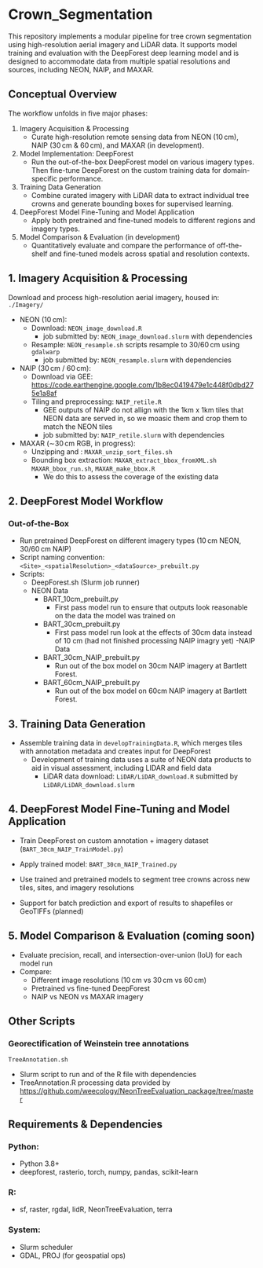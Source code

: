 # Crown_Segmentation
This repository implements a modular pipeline for tree crown segmentation using high-resolution aerial imagery and LiDAR data. It supports model training and evaluation with the DeepForest deep learning model and is designed to accommodate data from multiple spatial resolutions and sources, including NEON, NAIP, and MAXAR.

## Conceptual Overview
The workflow unfolds in five major phases:

1. Imagery Acquisition & Processing
    - Curate high-resolution remote sensing data from NEON (10 cm), NAIP (30 cm & 60 cm), and MAXAR (in development).
2. Model Implementation: DeepForest
    - Run the out-of-the-box DeepForest model on various imagery types. Then fine-tune DeepForest on the custom training data for domain-specific performance.
3. Training Data Generation
    - Combine curated imagery with LiDAR data to extract individual tree crowns and generate bounding boxes for supervised learning.
4. DeepForest Model Fine-Tuning and Model Application
    - Apply both pretrained and fine-tuned models to different regions and imagery types.
5. Model Comparison & Evaluation (in development)
    - Quantitatively evaluate and compare the performance of off-the-shelf and fine-tuned models across spatial and resolution contexts.

## 1. Imagery Acquisition & Processing
Download and process high-resolution aerial imagery, housed in: ```./Imagery/```
- NEON (10 cm):
  - Download: `NEON_image_download.R`
    - job submitted by: `NEON_image_download.slurm` with dependencies
  - Resample: `NEON_resample.sh` scripts resample to 30/60 cm using `gdalwarp`
    - job submitted by: `NEON_resample.slurm` with dependencies
- NAIP (30 cm / 60 cm):
  - Download via GEE: https://code.earthengine.google.com/1b8ec0419479e1c448f0dbd275e1a8af
  - Tiling and preprocessing: `NAIP_retile.R`
    - GEE outputs of NAIP do not allign with the 1km x 1km tiles that NEON data are served in, so we moasic them and crop them to match the NEON tiles
    - job submitted by: `NAIP_retile.slurm` with dependencies
- MAXAR (∼30 cm RGB, in progress):
  - Unzipping and : `MAXAR_unzip_sort_files.sh`
  - Bounding box extraction: `MAXAR_extract_bbox_fromXML.sh` `MAXAR_bbox_run.sh`, `MAXAR_make_bbox.R`
    - We do this to assess the coverage of the existing data

## 2. DeepForest Model Workflow
### Out-of-the-Box
- Run pretrained DeepForest on different imagery types (10 cm NEON, 30/60 cm NAIP)
- Script naming convention: `<Site>_<spatialResolution>_<dataSource>_prebuilt.py`
- Scripts:
  - DeepForest.sh (Slurm job runner)
  - NEON Data
    - BART_10cm_prebuilt.py
      - First pass model run to ensure that outputs look reasonable on the data the model was trained on
    - BART_30cm_prebuilt.py
      - First pass model run look at the effects of 30cm data instead of 10 cm (had not finished processing NAIP imagry yet)
  -NAIP Data
    - BART_30cm_NAIP_prebuilt.py
      - Run out of the box model on 30cm NAIP imagery at Bartlett Forest.
    - BART_60cm_NAIP_prebuilt.py
      - Run out of the box model on 60cm NAIP imagery at Bartlett Forest.

## 3. Training Data Generation
- Assemble training data in `developTrainingData.R`, which merges tiles with annotation metadata and creates input for DeepForest
  - Development of training data uses a suite of NEON data products to aid in visual assessment, including LIDAR and field data
    - LiDAR data download: `LiDAR/LiDAR_download.R` submitted by `LiDAR/LiDAR_download.slurm`
  
## 4. DeepForest Model Fine-Tuning and Model Application
- Train DeepForest on custom annotation + imagery dataset (`BART_30cm_NAIP_TrainModel.py`)
- Apply trained model: `BART_30cm_NAIP_Trained.py`

- Use trained and pretrained models to segment tree crowns across new tiles, sites, and imagery resolutions
- Support for batch prediction and export of results to shapefiles or GeoTIFFs (planned)

## 5. Model Comparison & Evaluation (coming soon)
- Evaluate precision, recall, and intersection-over-union (IoU) for each model run
- Compare:
  - Different image resolutions (10 cm vs 30 cm vs 60 cm)
  - Pretrained vs fine-tuned DeepForest
  - NAIP vs NEON vs MAXAR imagery

## Other Scripts
### Georectification of Weinstein tree annotations
`TreeAnnotation.sh`
- Slurm script to run and of the R file with dependencies
- TreeAnnotation.R processing data provided by https://github.com/weecology/NeonTreeEvaluation_package/tree/master

## Requirements & Dependencies
### Python: 
- Python 3.8+
- deepforest, rasterio, torch, numpy, pandas, scikit-learn

### R:
- sf, raster, rgdal, lidR, NeonTreeEvaluation, terra

### System:
- Slurm scheduler
- GDAL, PROJ (for geospatial ops)
